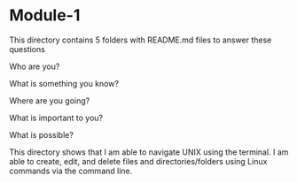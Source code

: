 # Module-1

This directory contains 5 folders with README.md files to answer these questions

Who are you?

What is something you know?

Where are you going?

What is important to you?

What is possible?

This directory shows that I am able to navigate UNIX using the terminal. I am able to create, edit, and delete files and directories/folders using Linux commands via the command line. 
